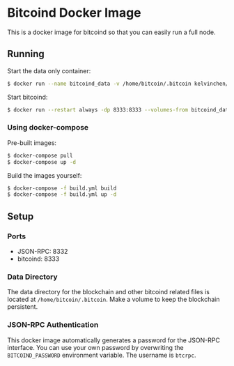 # Bitcoind Docker Image
This is a docker image for bitcoind so that you can easily run a full node.

## Running
Start the data only container:
```bash
$ docker run --name bitcoind_data -v /home/bitcoin/.bitcoin kelvinchen/bitcoind:latest true
```

Start bitcoind:
```bash
$ docker run --restart always -dp 8333:8333 --volumes-from bitcoind_data kelvinchen/bitcoind:latest
```

### Using docker-compose
Pre-built images:
```bash
$ docker-compose pull
$ docker-compose up -d
```

Build the images yourself:
```bash
$ docker-compose -f build.yml build
$ docker-compose -f build.yml up -d
```

## Setup

### Ports
- JSON-RPC: 8332
- bitcoind: 8333

### Data Directory
The data directory for the blockchain and other bitcoind related files is
located at `/home/bitcoin/.bitcoin`. Make a volume to keep the blockchain
persistent.

### JSON-RPC Authentication
This docker image automatically generates a password for the JSON-RPC
interface. You can use your own password by overwriting the `BITCOIND_PASSWORD`
environment variable. The username is `btcrpc`.
